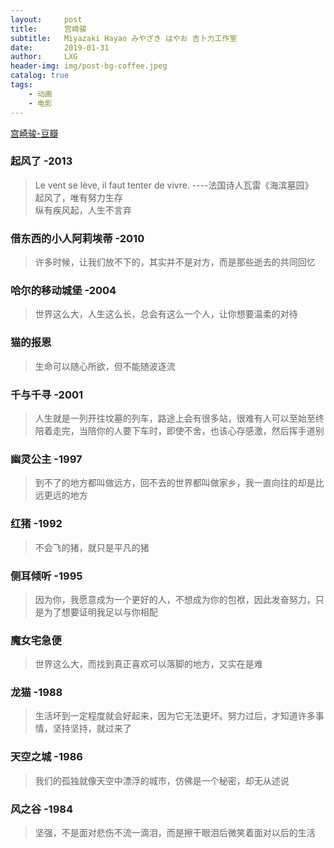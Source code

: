 ```yaml
---
layout:     post
title:      宫崎骏
subtitle:   Miyazaki Hayao みやざき はやお 吉卜力工作室
date:       2019-01-31
author:     LXG
header-img: img/post-bg-coffee.jpeg
catalog: true
tags:
    - 动画
    - 电影
---
```



[宫崎骏-豆瓣](https://movie.douban.com/celebrity/1054439/)

### 起风了 -2013

> Le vent se lève, il faut tenter de vivre.     ----法国诗人瓦雷《海滨墓园》<br/>
> 起风了，唯有努力生存<br/>
> 纵有疾风起，人生不言弃<br/>

### 借东西的小人阿莉埃蒂 -2010

> 许多时候，让我们放不下的，其实并不是对方，而是那些逝去的共同回忆

### 哈尔的移动城堡 -2004

> 世界这么大，人生这么长，总会有这么一个人，让你想要温柔的对待

### 猫的报恩

> 生命可以随心所欲，但不能随波逐流

### 千与千寻 -2001

> 人生就是一列开往坟墓的列车，路途上会有很多站，很难有人可以至始至终陪着走完，当陪你的人要下车时，即使不舍，也该心存感激，然后挥手道别

### 幽灵公主 -1997

> 到不了的地方都叫做远方，回不去的世界都叫做家乡，我一直向往的却是比远更远的地方

### 红猪 -1992

> 不会飞的猪，就只是平凡的猪

### 侧耳倾听 -1995

> 因为你，我愿意成为一个更好的人，不想成为你的包袱，因此发奋努力，只是为了想要证明我足以与你相配

### 魔女宅急便

> 世界这么大，而找到真正喜欢可以落脚的地方，又实在是难

### 龙猫 -1988

> 生活坏到一定程度就会好起来，因为它无法更坏。努力过后，才知道许多事情，坚持坚持，就过来了

### 天空之城 -1986

> 我们的孤独就像天空中漂浮的城市，仿佛是一个秘密，却无从述说

### 风之谷 -1984

> 坚强，不是面对悲伤不流一滴泪，而是擦干眼泪后微笑着面对以后的生活



